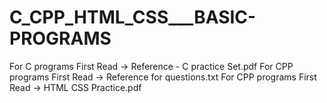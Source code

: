 # C_CPP_HTML_CSS___BASIC-PROGRAMS
For C programs First Read -> Reference - C practice Set.pdf
For CPP programs First Read -> Reference for questions.txt
For CPP programs First Read -> HTML CSS Practice.pdf
